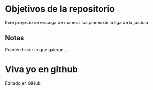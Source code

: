 # Objetivos de la repositorio

Este proyecto se encarga de manejar los planes de la liga de la justicia


## Notas
Pueden hacer lo que quieran...

# Viva yo en github
Editado en GiHub
